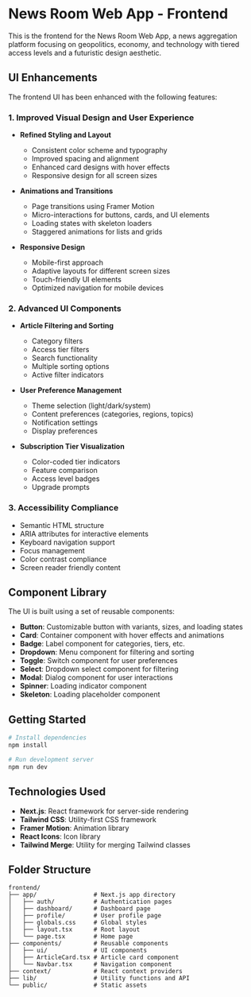 # News Room Web App - Frontend

This is the frontend for the News Room Web App, a news aggregation platform focusing on geopolitics, economy, and technology with tiered access levels and a futuristic design aesthetic.

## UI Enhancements

The frontend UI has been enhanced with the following features:

### 1. Improved Visual Design and User Experience

- **Refined Styling and Layout**
  - Consistent color scheme and typography
  - Improved spacing and alignment
  - Enhanced card designs with hover effects
  - Responsive design for all screen sizes

- **Animations and Transitions**
  - Page transitions using Framer Motion
  - Micro-interactions for buttons, cards, and UI elements
  - Loading states with skeleton loaders
  - Staggered animations for lists and grids

- **Responsive Design**
  - Mobile-first approach
  - Adaptive layouts for different screen sizes
  - Touch-friendly UI elements
  - Optimized navigation for mobile devices

### 2. Advanced UI Components

- **Article Filtering and Sorting**
  - Category filters
  - Access tier filters
  - Search functionality
  - Multiple sorting options
  - Active filter indicators

- **User Preference Management**
  - Theme selection (light/dark/system)
  - Content preferences (categories, regions, topics)
  - Notification settings
  - Display preferences

- **Subscription Tier Visualization**
  - Color-coded tier indicators
  - Feature comparison
  - Access level badges
  - Upgrade prompts

### 3. Accessibility Compliance

- Semantic HTML structure
- ARIA attributes for interactive elements
- Keyboard navigation support
- Focus management
- Color contrast compliance
- Screen reader friendly content

## Component Library

The UI is built using a set of reusable components:

- **Button**: Customizable button with variants, sizes, and loading states
- **Card**: Container component with hover effects and animations
- **Badge**: Label component for categories, tiers, etc.
- **Dropdown**: Menu component for filtering and sorting
- **Toggle**: Switch component for user preferences
- **Select**: Dropdown select component for filtering
- **Modal**: Dialog component for user interactions
- **Spinner**: Loading indicator component
- **Skeleton**: Loading placeholder component

## Getting Started

```bash
# Install dependencies
npm install

# Run development server
npm run dev
```

## Technologies Used

- **Next.js**: React framework for server-side rendering
- **Tailwind CSS**: Utility-first CSS framework
- **Framer Motion**: Animation library
- **React Icons**: Icon library
- **Tailwind Merge**: Utility for merging Tailwind classes

## Folder Structure

```
frontend/
├── app/                # Next.js app directory
│   ├── auth/           # Authentication pages
│   ├── dashboard/      # Dashboard page
│   ├── profile/        # User profile page
│   ├── globals.css     # Global styles
│   ├── layout.tsx      # Root layout
│   └── page.tsx        # Home page
├── components/         # Reusable components
│   ├── ui/             # UI components
│   ├── ArticleCard.tsx # Article card component
│   └── Navbar.tsx      # Navigation component
├── context/            # React context providers
├── lib/                # Utility functions and API
└── public/             # Static assets
```

